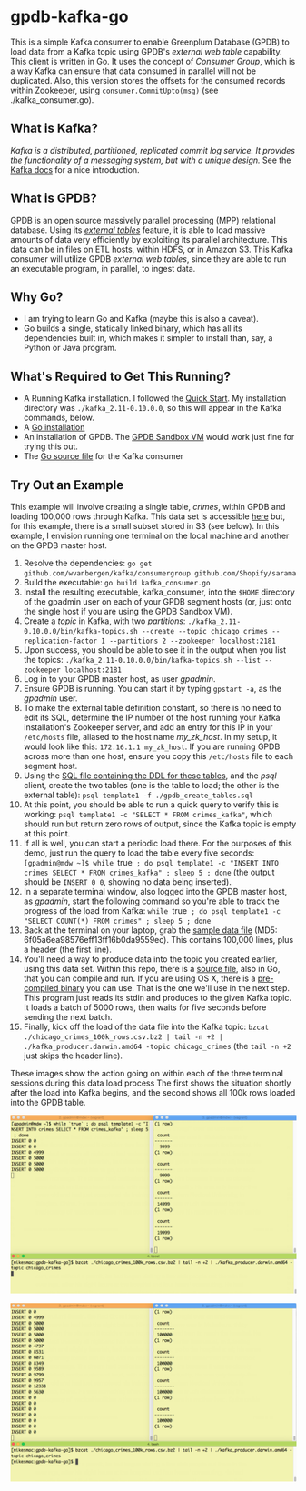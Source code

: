 # gpdb-kafka-go

This is a simple Kafka consumer to enable Greenplum Database (GPDB) to load data from
a Kafka topic using GPDB's _external web table_ capability.  This client is written
in Go.  It uses the concept of _Consumer Group_, which is a way Kafka can ensure that
data consumed in parallel will not be duplicated.  Also, this version stores the offsets
for the consumed records within Zookeeper, using `consumer.CommitUpto(msg)`
(see ./kafka_consumer.go).

## What is Kafka?
_Kafka is a distributed, partitioned, replicated commit log service. It provides the functionality of a messaging system, but with a unique design._ See the [Kafka docs](http://kafka.apache.org/documentation.html#introduction) for a nice introduction.

## What is GPDB?
GPDB is an open source massively parallel processing (MPP) relational database.  Using its
[_external tables_](http://gpdb.docs.pivotal.io/4370/ref_guide/sql_commands/CREATE_EXTERNAL_TABLE.html)
feature, it is able to load massive amounts of data very efficiently by exploiting its parallel
architecture.  This data can be in files on ETL hosts, within HDFS, or in Amazon S3.  This Kafka
consumer will utilize GPDB _external web tables_, since they are able to run an executable program,
in parallel, to ingest data.

## Why Go?
* I am trying to learn Go and Kafka (maybe this is also a caveat).
* Go builds a single, statically linked binary, which has all its dependencies built in, which makes it simpler to install than, say, a Python or Java program.

## What's Required to Get This Running?
* A Running Kafka installation.  I followed the [Quick Start](http://kafka.apache.org/07/quickstart.html).  My installation directory was `./kafka_2.11-0.10.0.0`, so this will appear in the Kafka commands, below.
* A [Go installation](https://golang.org/doc/install)
* An installation of GPDB.  The [GPDB Sandbox VM](https://network.pivotal.io/products/pivotal-gpdb#/releases/1683/file_groups/411) would work just fine for trying this out.
* The [Go source file](./kafka_consumer.go) for the Kafka consumer

## Try Out an Example
This example will involve creating a single table, _crimes_, within GPDB and loading 100,000 rows through Kafka.  This data set is accessible [here](https://data.cityofchicago.org/Public-Safety/Crimes-2001-to-present/ijzp-q8t2/data) but, for this example, there is a small subset stored in S3 (see below).  In this example, I envision running one terminal on the local machine and another on the GPDB master host.

1. Resolve the dependencies: `go get github.com/wvanbergen/kafka/consumergroup github.com/Shopify/sarama`
1. Build the executable: `go build kafka_consumer.go`
1. Install the resulting executable, kafka_consumer, into the `$HOME` directory of the gpadmin user on each of your GPDB segment hosts (or, just onto the single host if you are using the GPDB Sandbox VM).
1. Create a _topic_ in Kafka, with two _partitions_: `./kafka_2.11-0.10.0.0/bin/kafka-topics.sh --create --topic chicago_crimes --replication-factor 1 --partitions 2 --zookeeper localhost:2181`
1. Upon success, you should be able to see it in the output when you list the topics: `./kafka_2.11-0.10.0.0/bin/kafka-topics.sh --list --zookeeper localhost:2181`
1. Log in to your GPDB master host, as user _gpadmin_.
1. Ensure GPDB is running.  You can start it by typing `gpstart -a`, as the _gpadmin_ user.
1. To make the external table definition constant, so there is no need to edit its SQL, determine the IP number of the host running your Kafka installation's Zookeeper server, and add an entry for this IP in your `/etc/hosts` file, aliased to the host name _my_zk_host_.  In my setup, it would look like this: `172.16.1.1 my_zk_host`.  If you are running GPDB across more than one host, ensure you copy this `/etc/hosts` file to each segment host.
1. Using the [SQL file containing the DDL for these tables](./gpdb_create_tables.sql), and the _psql_ client, create the two tables (one is the table to load; the other is the external table): `psql template1 -f ./gpdb_create_tables.sql`
1. At this point, you should be able to run a quick query to verify this is working: `psql template1 -c "SELECT * FROM crimes_kafka"`, which should run but return zero rows of output, since the Kafka topic is empty at this point.
1. If all is well, you can start a periodic load there.  For the purposes of this demo, just run the query to load the table every five seconds: `[gpadmin@mdw ~]$ while `true` ; do psql template1 -c "INSERT INTO crimes SELECT * FROM crimes_kafka" ; sleep 5 ; done` (the output should be `INSERT 0 0`, showing no data being inserted).
1. In a separate terminal window, also logged into the GPDB master host, as _gpadmin_, start the following command so you're able to track the progress of the load from Kafka: `while `true` ; do psql template1 -c "SELECT COUNT(*) FROM crimes" ; sleep 5 ; done`
1. Back at the terminal on your laptop, grab the [sample data file](https://s3.amazonaws.com/goddard.bds.datasets/chicago_crimes_100k_rows.csv.bz2) (MD5: 6f05a6ea98576eff13ff16b0da9559ec).  This contains 100,000 lines, plus a header (the first line).
1. You'll need a way to produce data into the topic you created earlier, using this data set.  Within this repo, there is a [source file](./kafka_producer.go), also in Go, that you can compile and run.  If you are using OS X, there is a [pre-compiled binary](./kafka_producer.darwin.amd64) you can use.  That is the one we'll use in the next step.  This program just reads its stdin and produces to the given Kafka topic.  It loads a batch of 5000 rows, then waits for five seconds before sending the next batch.
1. Finally, kick off the load of the data file into the Kafka topic: `bzcat ./chicago_crimes_100k_rows.csv.bz2 | tail -n +2 | ./kafka_producer.darwin.amd64 -topic chicago_crimes` (the `tail -n +2` just skips the header line).

These images show the action going on within each of the three terminal sessions during this data load process
The first shows the situation shortly after the load into Kafka begins, and the second shows all 100k rows loaded
into the GPDB table.

![Initial view of data loading process](./Kafka_Load_01.png)

![Final view of data loading process](./Kafka_Load_02.png)
